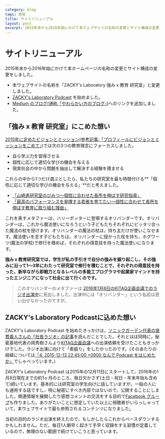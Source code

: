 ```yaml
---
category: blog
tags: 告知
title: サイトリニューアル
layout: post
excerpt: 2015年末から2016年始にかけて本ウェブサイトの名称の変更とサイト構成の変更をしました。
---
```

# サイトリニューアル

2015年末から2016年始にかけて本ホームページの名称の変更とサイト構成の変更をしました。

* 本ウェブサイトの名称を「ZACKY's Laboratory 強み x 教育 研究室」と変更しました。
* [ZACKY's Laboratory Podcast](http://zacky1972.github.io/talks/) を始めました。
* [Medium のブログ(通称「やわらかい方のブログ」)](https://medium.com/@zacky1972)へのリンクを追加しました。

## 「強み x 教育 研究室」にこめた想い

[2015年に定めたビジョンとミッション(参考記事:「プロフィールにビジョンとミッションをこめて」)](https://zacky1972.github.io/blog/2015/04/05/vision-mission.html)では次の3つの教育理念にフォーカスしました。

* 自ら学ぶ力を習得させる
* 個性に応じて適切な学びの機会を与える
* 現実社会の中から問題を抽出して解決する経験を積ませる

これらの中から1つだけ選ぶとしたら，私たちの研究室を最も特徴付ける**「個性に応じて適切な学びの機会を与える」**だと考えました。

* [「山崎進研究室のひみつ〜個性に合わせた長所を伸ばす研究指導」](https://zacky1972.github.io/blog/2015/03/24/laboratory-management-developing-strengths.html)
* [「最高のパフォーマンスを発揮する若者を育てたい〜個性に合わせて長所を伸ばす教育に取り組む理由」](https://medium.com/@zacky1972/%E6%9C%80%E9%AB%98%E3%81%AE%E3%83%91%E3%83%95%E3%82%A9%E3%83%BC%E3%83%9E%E3%83%B3%E3%82%B9%E3%82%92%E7%99%BA%E6%8F%AE%E3%81%99%E3%82%8B%E8%8B%A5%E8%80%85%E3%82%92%E8%82%B2%E3%81%A6%E3%81%9F%E3%81%84-%E5%80%8B%E6%80%A7%E3%81%AB%E5%90%88%E3%82%8F%E3%81%9B%E3%81%A6%E9%95%B7%E6%89%80%E3%82%92%E4%BC%B8%E3%81%B0%E3%81%99%E6%95%99%E8%82%B2%E3%81%AB%E5%8F%96%E3%82%8A%E7%B5%84%E3%82%80%E7%90%86%E7%94%B1-ce6d3c217d0a#.n8kuum5e3)

これを表すメタファーは，ハリーポッターに登場するオリバンダーです。オリバンダーは，これから魔法使いになろうという子どもたちそれぞれにピッタリ合った魔法の杖を授けます。オリバンダーの魔法の杖は，持ち主だけが使いこなせます。魔法使いを志す子どもたちは，オリバンダーに授かった杖を持ち，ホグワーツ(魔法の学校)で修行を積めば，それぞれの得意技を持った魔法使いになります。

**強み x 教育研究室では，学生が私の手引きで自分の強みを掘り起こし，その強みに沿って1〜3年にわたって研究室で修行を積むことで，それぞれの得意技を持った，新卒ながら即戦力となるレベルの多能工プログラマや起業家マインドを持ったエンジニアになって社会に出て行くのです。**

> このオリバンダーのメタファーは [2016年1月8日のKITAQ企画会議でのラジオ出演中](https://www.facebook.com/groups/1499000153763602/permalink/1512359135761037/)に見出しました。出演中には「オリバンダー」という名前は思い出せなかったのですが。

## ZACKY's Laboratory Podcastに込めた想い

ZACKY's Laboratory Podcast を始めたきっかけは，[ソニックガーデン代表の倉貫義人さんの「社長ラジオ」の記事](http://kuranuki.sonicgarden.jp/2015/12/syacho-radio.html)を読んだことでした。それとほぼ同時に，秘密基地代表の岡秀樹さんより[KITAQ企画会議](https://www.facebook.com/kitaqkikakukaigi/)への出演依頼を受けたこともきっかけでした。ラジオ出演に向けて「素振り」をしたかったのです。(そのあたりの経緯については[「4. 2015-12-13 22:45:00 +0900 なんで Podcast をはじめたか」](https://zacky1972.github.io/talks/)でしゃべっています。)

ZACKY's Laboratory Podcast は2015年の12月11日にスタートして，2016年の1月8日現在までの約1ヶ月のところ，毎日欠かさず(土日・祝日・年末年始も含めて)続いています。基本的には研究室の学生向けに話していますが，一般の人にも通用する話ですし，特に秘密にすべき内容ではないので，公開することにしました。関連情報を展開したり感想コメントの交流をする目的で[Facebook グループ](https://www.facebook.com/groups/1499000153763602/)も作りました。ありがたいことに想定していた以上に視聴者がいらっしゃっていて，本ウェブサイトで最も参照されるコンテンツになりました。

当初の目的のラジオ出演を終えたので，もしかしたらこれからペースダウンするかもしれません。ただ，毎日1人朝早く起きて手早く収録をする習慣が定着しているので，無理のない範囲で続けていこうと思っています。

